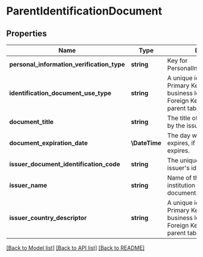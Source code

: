 # ParentIdentificationDocument

## Properties
Name | Type | Description | Notes
------------ | ------------- | ------------- | -------------
**personal_information_verification_type** | **string** | Key for PersonalInformationVerification | [optional] 
**identification_document_use_type** | **string** | A unique identifier used as Primary Key, not derived from business logic, when acting as Foreign Key, references the parent table. | [optional] 
**document_title** | **string** | The title of the document given by the issuer. | [optional] 
**document_expiration_date** | **\\DateTime** | The day when the document  expires, if null then never expires. | [optional] 
**issuer_document_identification_code** | **string** | The unique identifier on the issuer&#39;s identification system. | [optional] 
**issuer_name** | **string** | Name of the entity or institution that issued the document. | [optional] 
**issuer_country_descriptor** | **string** | A unique identifier used as Primary Key, not derived from business logic, when acting as Foreign Key, references the parent table. | [optional] 

[[Back to Model list]](../README.md#documentation-for-models) [[Back to API list]](../README.md#documentation-for-api-endpoints) [[Back to README]](../README.md)



